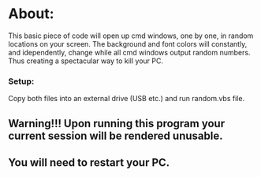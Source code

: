 # About:
This basic piece of code will open up cmd windows, one by one, in random locations on your screen. The background and font colors will constantly, and idependently, change while all cmd windows output random numbers. Thus creating a spectacular way to kill your PC.

### Setup:
Copy both files into an external drive (USB etc.) and run random.vbs file.

## Warning!!! Upon running this program your current session will be rendered unusable. 
## You will need to restart your PC.
